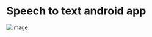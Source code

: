 # Speech to text android app
![image](https://user-images.githubusercontent.com/56763840/94472048-cb035b00-01e7-11eb-99a5-f19245c30c59.png)
